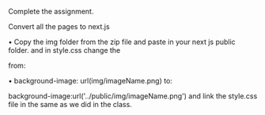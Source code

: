 Complete the assignment.

Convert all the pages to next.js

• Copy the img folder from the zip file and paste in your next js
public folder. and in style.css change the

from:

• background-image: url(img/imageName.png)
 to:
 
 background-image:url('../public/img/imageName.png')
 and link the style.css file in the same as we did in the class.
